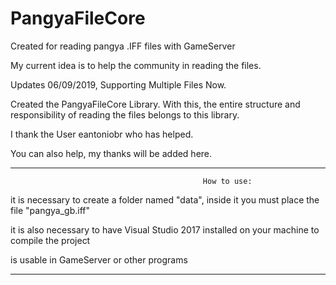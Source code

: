 # PangyaFileCore
  
Created for reading pangya .IFF files with GameServer

My current idea is to help the community in reading the files.

Updates 06/09/2019, Supporting Multiple Files Now.

Created the PangyaFileCore Library. With this, the entire structure and responsibility of reading the files belongs to this library.


I thank the User eantoniobr who has helped.

You can also help, my thanks will be added here.

-------------------------------------------------- -------------------------------------------------- ---------------------------
                                               How to use:

it is necessary to create a folder named "data", inside it you must place the file "pangya_gb.iff"

it is also necessary to have Visual Studio 2017 installed on your machine to compile the project

is usable in GameServer or other programs

-------------------------------------------------- -------------------------------------------------- ---------------------------

